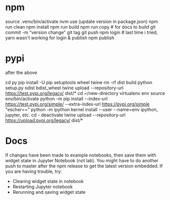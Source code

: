 # npm

source .venv/bin/activate
nvm use
(update version in package.json)
npm run clean
npm install
npm run build
npm run copy # for docs to build
git commit -m "version change"
git tag <version>
git push
npm login # last time i tried, yarn wasn't working for login & publish
npm publish

# pypi

after the above

cd py
pip install -U pip setuptools wheel twine
rm -rf dist build
python setup.py sdist bdist_wheel
twine upload --repository-url https://test.pypi.org/legacy/ dist/*
cd ~/new-directory
virtualenv env
source env/bin/activate
python -m pip install --index-url https://test.pypi.org/simple/ --extra-index-url https://pypi.org/simple "escher==<version>"
python -m ipython kernel install --user --name=env
ipython, jupyter, etc.
cd -
deactivate
twine upload --repository-url https://upload.pypi.org/legacy/ dist/*

# Docs

If changes have been made to example notebooks, then save them with widget state
in Jupyter Notebook (not lab). You might have to do another push to master after
the npm release to get the latest version embedded. If you are having trouble,
try:

- Clearing widget state in notebook
- Restarting Jupyter notebook
- Rerunning and saving widget state
